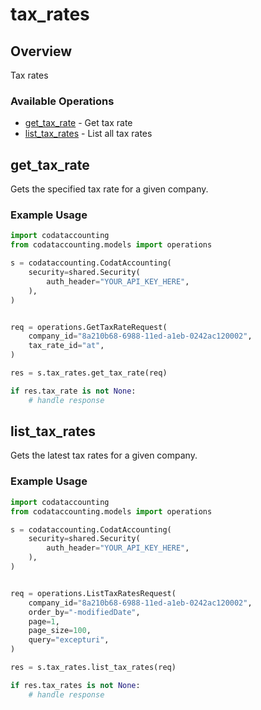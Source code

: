 # tax_rates

## Overview

Tax rates

### Available Operations

* [get_tax_rate](#get_tax_rate) - Get tax rate
* [list_tax_rates](#list_tax_rates) - List all tax rates

## get_tax_rate

Gets the specified tax rate for a given company.

### Example Usage

```python
import codataccounting
from codataccounting.models import operations

s = codataccounting.CodatAccounting(
    security=shared.Security(
        auth_header="YOUR_API_KEY_HERE",
    ),
)


req = operations.GetTaxRateRequest(
    company_id="8a210b68-6988-11ed-a1eb-0242ac120002",
    tax_rate_id="at",
)

res = s.tax_rates.get_tax_rate(req)

if res.tax_rate is not None:
    # handle response
```

## list_tax_rates

Gets the latest tax rates for a given company.

### Example Usage

```python
import codataccounting
from codataccounting.models import operations

s = codataccounting.CodatAccounting(
    security=shared.Security(
        auth_header="YOUR_API_KEY_HERE",
    ),
)


req = operations.ListTaxRatesRequest(
    company_id="8a210b68-6988-11ed-a1eb-0242ac120002",
    order_by="-modifiedDate",
    page=1,
    page_size=100,
    query="excepturi",
)

res = s.tax_rates.list_tax_rates(req)

if res.tax_rates is not None:
    # handle response
```
